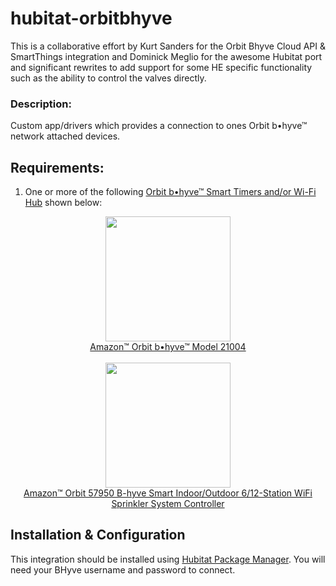 # hubitat-orbitbhyve
This is a collaborative effort by Kurt Sanders for the Orbit Bhyve Cloud API & SmartThings integration and Dominick Meglio for the awesome Hubitat port and significant rewrites to add support for some HE specific functionality such as the ability to control the valves directly.

### Description:

Custom app/drivers which provides a connection to ones Orbit b•hyve™ network attached devices.


## Requirements:

1. One or more of the following [Orbit b•hyve™ Smart Timers and/or Wi-Fi Hub](https://bhyve.orbitonline.com/hosefaucet/) shown below: 
<p align="center">
<img src="https://raw.githubusercontent.com/KurtSanders/STOrbitBhyveController/master/images/icons/bhyveIcon.png" width=200><br>
<a href="https://www.amazon.com/Orbit-B-hyve-21004-Faucet-Compatible/dp/B0758NR8DJ/ref=sr_1_2?s=lawn-garden&ie=UTF8&qid=1519147062&sr=1-2&keywords=bhyve">Amazon™ Orbit b•hyve™ Model 21004</a><br><br>
<img src="https://raw.githubusercontent.com/KurtSanders/STOrbitBhyveController/master/images/icons/ht-12.jpg" width=200><br>
<a href="https://www.amazon.com/Orbit-57950-Outdoor-Sprinkler-Controller/dp/B01D15HOTU?ie=UTF8&*Version*=1&*entries*=0">Amazon™ Orbit 57950 B-hyve Smart Indoor/Outdoor 6/12-Station WiFi Sprinkler System Controller</a><br>
</p>

## Installation & Configuration

This integration should be installed using [Hubitat Package Manager](https://raw.githubusercontent.com/dcmeglio/hubitat-packagemanager/master/apps/Package_Manager.groovy). You will need your BHyve username and password to connect.
